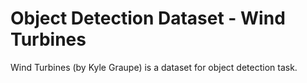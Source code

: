 # Object Detection Dataset - Wind Turbines

Wind Turbines (by Kyle Graupe) is a dataset for object detection task.